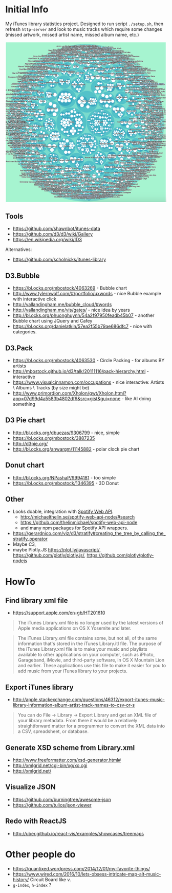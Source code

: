 # Initial Info
My iTunes library statistics project. Designed to run script `./setup.sh`, then refresh `http-server` and look to music tracks which require some changes (missed artwork, missed artist name, missed album name, etc.)

![logo](/img.png)

## Tools

- https://github.com/shawnbot/itunes-data
- https://github.com/d3/d3/wiki/Gallery
- https://en.wikipedia.org/wiki/ID3

Alternatives:
- https://github.com/scholnicks/itunes-library


## D3.Bubble
- https://bl.ocks.org/mbostock/4063269 - Bubble chart
- http://www.tylernwolf.com/#/portfolio/uxwords - nice Bubble example with interactive click
- http://vallandingham.me/bubble_cloud/#words
- http://vallandingham.me/vis/gates/ - nice idea by years
- http://bl.ocks.org/phuonghuynh/54a2f97950feadb45b07 - another Bubble chart using JQuery and Cafey
- https://bl.ocks.org/danielatkin/57ea2f55b79ae686dfc7 - nice with categories.

## D3.Pack

- https://bl.ocks.org/mbostock/4063530 - Circle Packing - for albums BY artists
- http://mbostock.github.io/d3/talk/20111116/pack-hierarchy.html - interactive
- https://www.visualcinnamon.com/occupations - nice interactive: Artists \ Albums \ Tracks (by size might be)
- http://www.primordion.com/Xholon/gwt/Xholon.html?app=07d99d4a5583b4802df6&src=gist&gui=none - like AI doing something

## D3 Pie chart
- http://bl.ocks.org/dbuezas/9306799 - nice, simple
- https://bl.ocks.org/mbostock/3887235
- http://d3pie.org/
- http://bl.ocks.org/anwargm/11145882 - polar clock pie chart

## Donut chart
- http://bl.ocks.org/NPashaP/9994181 - too simple
- https://bl.ocks.org/mbostock/1346395 - 3D Donut


## Other
- Looks doable, integration with [Spotify Web API](https://developer.spotify.com/documentation/web-api/).
	- http://michaelthelin.se/spotify-web-api-node/#search
	- https://github.com/thelinmichael/spotify-web-api-node
	- and many npm packages for Spotify API wrappers.
- https://gerardnico.com/viz/d3/stratify#creating_the_tree_by_calling_the_stratify_operator
- Maybe C3,
- maybe Plotly.JS https://plot.ly/javascript/, https://github.com/plotly/plotly.js/, https://github.com/plotly/plotly-nodejs

# HowTo


## Find library xml file
- https://support.apple.com/en-gb/HT201610

>The iTunes Library.xml file is no longer used by the latest versions of Apple media applications on OS X Yosemite and later.

>The iTunes Library.xml file contains some, but not all, of the same information that's stored in the iTunes Library.itl file. The purpose of the iTunes Library.xml file is to make your music and playlists available to other applications on your computer, such as iPhoto, Garageband, iMovie, and third-party software, in OS X Mountain Lion and earlier. These applications use this file to make it easier for you to add music from your iTunes library to your projects.

## Export iTunes library

- http://apple.stackexchange.com/questions/46312/export-itunes-music-library-information-album-artist-track-names-to-csv-or-s

>You can do File -> Library -> Export Library and get an XML file of your library metadata. From there it would be a relatively straightforward matter for a programmer to convert the XML data into a CSV, spreadsheet, or database.

## Generate XSD scheme from Library.xml
- http://www.freeformatter.com/xsd-generator.html#
- http://xmlgrid.net/cgi-bin/xg/xo.cgi
- http://xmlgrid.net/

## Visualize JSON
- https://github.com/burningtree/awesome-json
- https://github.com/tulios/json-viewer


## Redo with ReactJS
- http://uber.github.io/react-vis/examples/showcases/treemaps


# Other people do

- https://quantixed.wordpress.com/2014/12/01/my-favorite-things/
- https://www.wired.com/2016/10/lets-obsess-intricate-map-alt-music-history/ Circuit Board like v.
- `g-index`, `h-index` ?
